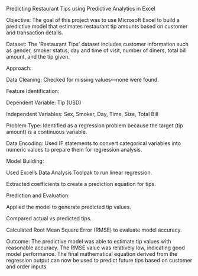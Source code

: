 Predicting Restaurant Tips using Predictive Analytics in Excel

Objective:
The goal of this project was to use Microsoft Excel to build a predictive model that estimates restaurant tip amounts based on customer and transaction details.

Dataset:
The 'Restaurant Tips' dataset includes customer information such as gender, smoker status, day and time of visit, number of diners, total bill amount, and the tip given.

Approach:

Data Cleaning: Checked for missing values—none were found.

Feature Identification:

Dependent Variable: Tip (USD)

Independent Variables: Sex, Smoker, Day, Time, Size, Total Bill

Problem Type: Identified as a regression problem because the target (tip amount) is a continuous variable.

Data Encoding: Used IF statements to convert categorical variables into numeric values to prepare them for regression analysis.

Model Building:

Used Excel’s Data Analysis Toolpak to run linear regression.

Extracted coefficients to create a prediction equation for tips.

Prediction and Evaluation:

Applied the model to generate predicted tip values.

Compared actual vs predicted tips.

Calculated Root Mean Square Error (RMSE) to evaluate model accuracy.

Outcome:
The predictive model was able to estimate tip values with reasonable accuracy. The RMSE value was relatively low, indicating good model performance. The final mathematical equation derived from the regression output can now be used to predict future tips based on customer and order inputs.


